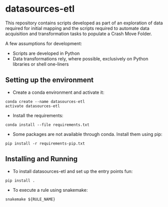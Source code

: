 # datasources-etl

This repository contains scripts developed as part of an exploration
of data required for initial mapping and the scripts required to
automate data acquisition and transformation tasks to populate a Crash
Move Folder.

A few assumptions for development:

* Scripts are developed in Python
* Data transformations rely, where possible, exclusively on Python
  libraries or shell one-liners


## Setting up the environment 

* Create a conda environment and activate it:
```
conda create --name datasources-etl 
activate datasources-etl 
```
* Install the requirements:
```
conda install --file requirements.txt
```
* Some packages are not available through conda. Install them using pip:
```
pip install -r requirements-pip.txt 
```

## Installing and Running

* To install datasources-etl and set up the entry points fun:
```
pip install .
```

* To execute a rule using snakemake:
```
snakemake ${RULE_NAME}
```
